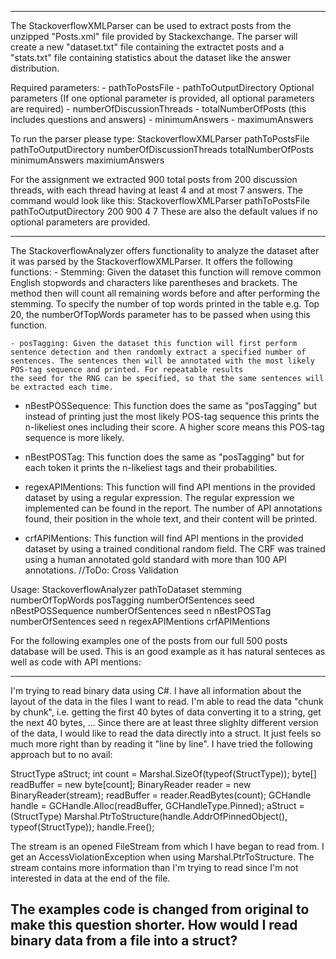 -------------------------------------------------------------------------------------------------------------------------------------------

The StackoverflowXMLParser can be used to extract posts from the unzipped "Posts.xml" file provided by Stackexchange.
The parser will create a new "dataset.txt" file containing the extractet posts and a "stats.txt" file containing statistics about the dataset like the answer distribution. 
	 
 Required parameters:
	  	- pathToPostsFile
	 	- pathToOutputDirectory
 Optional parameters (If one optional parameter is provided, all optional parameters are required)
	 	- numberOfDiscussionThreads
	 	- totalNumberOfPosts (this includes questions and answers)
	 	- minimumAnswers
	 	- maximumAnswers
	 	
To run the parser please type:
StackoverflowXMLParser pathToPostsFile pathToOutputDirectory numberOfDiscussionThreads totalNumberOfPosts minimumAnswers maximiumAnswers 
	
For the assignment we extracted 900 total posts from 200 discussion threads, with each thread having at least 4 and at most 7 answers.
The command would look like this:
StackoverflowXMLParser pathToPostsFile pathToOutputDirectory 200 900 4 7
These are also the default values if no optional parameters are provided.
	
-------------------------------------------------------------------------------------------------------------------------------------------	
 
 The StackoverflowAnalyzer offers functionality to analyze the dataset after it was parsed by the StackoverflowXMLParser.
 It offers the following functions:
 	- Stemming: Given the dataset this function will remove common English stopwords and characters like parentheses and brackets. The method then will count all remaining words before and after performing the stemming. To specify the number of top words printed in the table e.g. Top 20, the numberOfTopWords parameter has to be passed when using this function.
  	
  	- posTagging: Given the dataset this function will first perform sentence detection and then randomly extract a specified number of 				  sentences. The sentences then will be annotated with the most likely POS-tag sequence and printed. For repeatable results 				  the seed for the RNG can be specified, so that the same sentences will be extracted each time.
 - nBestPOSSequence: This function does the same as "posTagging" but instead of printing just the most likely POS-tag sequence this prints the n-likeliest ones including their score. A higher score means this POS-tag sequence is more likely. 

- nBestPOSTag: This function does the same as "posTagging" but for each token it prints the n-likeliest tags and their probabilities.
	 
- regexAPIMentions: This function will find API mentions in the provided dataset by using a regular expression. The regular expression
					   we implemented can be found in the report. The number of API annotations found, their position in the whole text, 
					   and their content will be printed.
 
- crfAPIMentions: This function will find API mentions in the provided dataset by using a trained conditional random field. The CRF was trained using a
					 human annotated gold standard with more than 100 API annotations.  //ToDo: Cross Validation
					  
Usage:
StackoverflowAnalyzer pathToDataset
										stemming 		 numberOfTopWords 
										posTagging 		 numberOfSentences seed
										nBestPOSSequence numberOfSentences seed n
										nBestPOSTag 	 numberOfSentences seed n 
  										regexAPIMentions
 										crfAPIMentions		
 											
For the following examples one of the posts from our full 500 posts database will be used. This is an good example as it has natural senteces as well as code with API mentions: 

------------------------------------------------------------------------------------------------------------------------------------------------------
I'm trying to read binary data using C#. I have all information about the layout of the data in the files I want to read. I'm able to read the data "chunk by chunk", i.e. getting the first 40 bytes of data converting it to a string, get the next 40 bytes, ...
Since there are at least three slighlty different version of the data, I would like to read the data directly into a struct. It just feels so much more right than by reading it "line by line".
I have tried the following approach but to no avail:

StructType aStruct;
int count = Marshal.SizeOf(typeof(StructType));
byte[] readBuffer = new byte[count];
BinaryReader reader = new BinaryReader(stream);
readBuffer = reader.ReadBytes(count);
GCHandle handle = GCHandle.Alloc(readBuffer, GCHandleType.Pinned);
aStruct = (StructType) Marshal.PtrToStructure(handle.AddrOfPinnedObject(), typeof(StructType));
handle.Free();

The stream is an opened FileStream from which I have began to read from. I get an AccessViolationException when using Marshal.PtrToStructure.
The stream contains more information than I'm trying to read since I'm not interested in data at the end of the file.

The examples code is changed from original to make this question shorter.
How would I read binary data from a file into a struct?
-------------------------------------------------------------------------------------------------------------------------------------------------------
 														